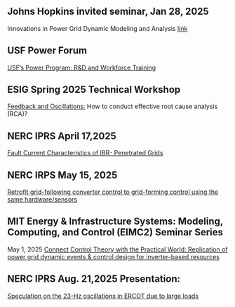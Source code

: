 ## Johns Hopkins invited seminar, Jan 28, 2025
Innovations in Power Grid Dynamic Modeling and Analysis [link]

[link]:JHUtalk%20lfan.pdf

## USF Power Forum
[USF’s Power Program: R&D and Workforce Training]

[USF’s Power Program: R&D and Workforce Training]:USF%20power%20forum.pdf

## ESIG Spring 2025 Technical Workshop
[Feedback and Oscillations:]
How to conduct effective root cause analysis (RCA)?

[Feedback and Oscillations:]:LFan_2025_ESIG%20v1.pdf

## NERC IPRS April 17,2025  
[Fault Current Characteristics of IBR- Penetrated Grids]

[Fault Current Characteristics of IBR- Penetrated Grids]:IBR%20Fault%20Behavior_04172025.pdf

## NERC IRPS May 15, 2025
[Retrofit grid-following converter control to grid-forming control using the same hardware/sensors]

[Retrofit grid-following converter control to grid-forming control using the same hardware/sensors]: 052025_NERC.pdf

## MIT Energy & Infrastructure Systems: Modeling, Computing, and Control (EIMC2) Seminar Series
May 1, 2025
[Connect Control Theory with the Practical World: Replication of power grid dynamic events & control design for inverter-based resources]

[Connect Control Theory with the Practical World: Replication of power grid dynamic events & control design for inverter-based resources]:Fan_MITtalk_v1.pdf

## NERC IPRS Aug. 21,2025 Presentation: 
[Speculation on the 23-Hz oscillations in ERCOT due to large loads]

[Speculation on the 23-Hz oscillations in ERCOT due to large loads]: 082025_NERC.pdf
